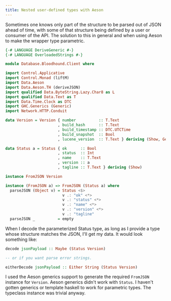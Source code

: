 ```yaml
---
title: Nested user-defined types with Aeson
---
```


Sometimes one knows only part of the structure to be parsed out of JSON ahead of time, with some of that structure being defined by a user or consumer of the API. The solution to this in general and when using Aeson to make the wrapper type parametric.

``` haskell
{-# LANGUAGE DeriveGeneric #-}
{-# LANGUAGE OverloadedStrings #-}

module Database.Bloodhound.Client where

import Control.Applicative
import Control.Monad (liftM)
import Data.Aeson
import Data.Aeson.TH (deriveJSON)
import qualified Data.ByteString.Lazy.Char8 as L
import qualified Data.Text as T
import Data.Time.Clock as DTC
import GHC.Generics (Generic)
import Network.HTTP.Conduit

data Version = Version { number          :: T.Text
                       , build_hash      :: T.Text
                       , build_timestamp :: DTC.UTCTime
                       , build_snapshot  :: Bool
                       , lucene_version  :: T.Text } deriving (Show, Generic)

data Status a = Status { ok      :: Bool
                       , status  :: Int
                       , name    :: T.Text
                       , version :: a
                       , tagline :: T.Text } deriving (Show)

instance FromJSON Version

instance (FromJSON a) => FromJSON (Status a) where
  parseJSON (Object v) = Status <$>
                         v .: "ok" <*>
                         v .: "status" <*>
                         v .: "name" <*>
                         v .: "version" <*>
                         v .: "tagline"
  parseJSON _          = empty
```

When I decode the parameterized Status type, as long as I provide a type whose structure matches the JSON, I'll get my data. It would look something like:

``` haskell
decode jsonPayload :: Maybe (Status Version)

-- or if you want parse error strings.

eitherDecode jsonPayload :: Either String (Status Version)
```

I used the Aeson generics support to generate the required `FromJSON` instance for `Version`. Aeson generics didn't work with `Status`. I haven't gotten generics or template haskell to work for parametric types. The typeclass instance was trivial anyway.
